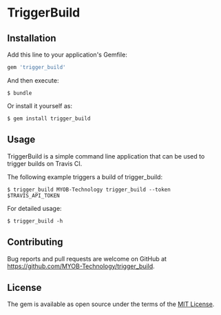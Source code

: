 # TriggerBuild

## Installation

Add this line to your application's Gemfile:

```ruby
gem 'trigger_build'
```

And then execute:

    $ bundle

Or install it yourself as:

    $ gem install trigger_build

## Usage

TriggerBuild is a simple command line application that can be used to trigger builds on Travis CI.

The following example triggers a build of trigger_build:

    $ trigger_build MYOB-Technology trigger_build --token $TRAVIS_API_TOKEN

For detailed usage:

    $ trigger_build -h

## Contributing

Bug reports and pull requests are welcome on GitHub at https://github.com/MYOB-Technology/trigger_build.

## License

The gem is available as open source under the terms of the [MIT License](http://opensource.org/licenses/MIT).


